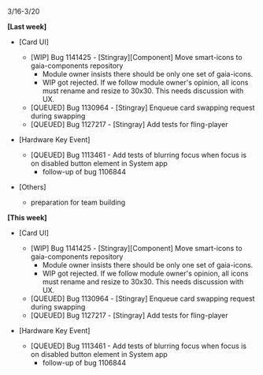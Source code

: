 3/16-3/20

**[Last week]**
* [Card UI]
  * [WIP] Bug 1141425 - [Stingray][Component] Move smart-icons to gaia-components repository
    - Module owner insists there should be only one set of gaia-icons.
    - WIP got rejected. If we follow module owner's opinion, all icons must rename and resize to 30x30. This needs discussion with UX.
  * [QUEUED] Bug 1130964 - [Stingray] Enqueue card swapping request during swapping 
  * [QUEUED] Bug 1127217 - [Stingray] Add tests for fling-player
   
* [Hardware Key Event]
  * [QUEUED] Bug 1113461 - Add tests of blurring focus when focus is on disabled button element in System app
    - follow-up of bug 1106844

* [Others]
  * preparation for team building

**[This week]**
* [Card UI]
  * [WIP] Bug 1141425 - [Stingray][Component] Move smart-icons to gaia-components repository
    - Module owner insists there should be only one set of gaia-icons.
    - WIP got rejected. If we follow module owner's opinion, all icons must rename and resize to 30x30. This needs discussion with UX.
  * [QUEUED] Bug 1130964 - [Stingray] Enqueue card swapping request during swapping 
  * [QUEUED] Bug 1127217 - [Stingray] Add tests for fling-player
   
* [Hardware Key Event]
  * [QUEUED] Bug 1113461 - Add tests of blurring focus when focus is on disabled button element in System app
    - follow-up of bug 1106844
